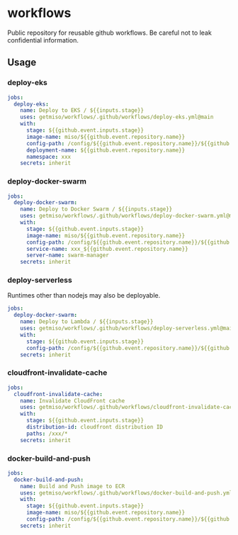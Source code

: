 # workflows

Public repository for reusable github workflows. Be careful not to leak confidential information.

## Usage

### deploy-eks
```yml
jobs:
  deploy-eks:
    name: Deploy to EKS / ${{inputs.stage}}
    uses: getmiso/workflows/.github/workflows/deploy-eks.yml@main
    with:
      stage: ${{github.event.inputs.stage}}
      image-name: miso/${{github.event.repository.name}}
      config-path: /config/${{github.event.repository.name}}/${{github.event.inputs.stage}}
      deployment-name: ${{github.event.repository.name}}
      namespace: xxx
    secrets: inherit
```

### deploy-docker-swarm
```yml
jobs:
  deploy-docker-swarm:
    name: Deploy to Docker Swarm / ${{inputs.stage}}
    uses: getmiso/workflows/.github/workflows/deploy-docker-swarm.yml@main
    with:
      stage: ${{github.event.inputs.stage}}
      image-name: miso/${{github.event.repository.name}}
      config-path: /config/${{github.event.repository.name}}/${{github.event.inputs.stage}}
      service-name: xxx_${{github.event.repository.name}}
      server-name: swarm-manager
    secrets: inherit
```

### deploy-serverless
Runtimes other than nodejs may also be deployable.
```yml
jobs:
  deploy-docker-swarm:
    name: Deploy to Lambda / ${{inputs.stage}}
    uses: getmiso/workflows/.github/workflows/deploy-serverless.yml@main
    with:
      stage: ${{github.event.inputs.stage}}
      config-path: /config/${{github.event.repository.name}}/${{github.event.inputs.stage}}
    secrets: inherit
```

### cloudfront-invalidate-cache
```yml
jobs:
  cloudfront-invalidate-cache:
    name: Invalidate CloudFront cache
    uses: getmiso/workflows/.github/workflows/cloudfront-invalidate-cache.yml@main
    with:
      stage: ${{github.event.inputs.stage}}
      distribution-id: cloudfront distribution ID
      paths: /xxx/*
    secrets: inherit
```

### docker-build-and-push
```yml
jobs:
  docker-build-and-push:
    name: Build and Push image to ECR
    uses: getmiso/workflows/.github/workflows/docker-build-and-push.yml@main
    with:
      stage: ${{github.event.inputs.stage}}
      image-name: miso/${{github.event.repository.name}}
      config-path: /config/${{github.event.repository.name}}/${{github.event.inputs.stage}}
    secrets: inherit
```
